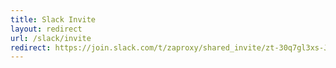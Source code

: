 ```yaml
---
title: Slack Invite
layout: redirect
url: /slack/invite
redirect: https://join.slack.com/t/zaproxy/shared_invite/zt-30q7gl3xs-Jf8dx1kAm4S8Eto4~nGrWA
---
```

